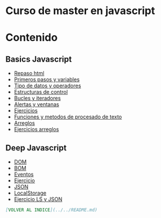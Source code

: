 # Curso de master en javascript

# Contenido

## Basics Javascript

- [Repaso html](01-BasicsJavascript/01_repaso_html/01_repaso_html.md)
- [Primeros pasos y variables](01-BasicsJavascript/02_primeros_variables_js/02_primeros_js.md)
- [Tipo de datos y  operadores](01-BasicsJavascript/03_tipo_datos_operadores/03_tipo_datos_operadores.md)
- [Estructuras de control](01-BasicsJavascript/04_estructuras_control/04_estructuras_control.md)
- [Bucles y iteradores](01-BasicsJavascript/05_bucles_iteradores/05_bucles_iteradores.md)
- [Alertas y ventanas](01-BasicsJavascript/06_alertas_ventanas/06_alertas_ventanas.md)
- [Ejercicios](01-BasicsJavascript/07_ejercicios/07_ejercicios.md)
- [Funciones y metodos de procesado de texto](01-BasicsJavascript/08_funciones/08_funciones.md)
- [Arreglos](01-BasicsJavascript/09_arreglos/09_arreglos.md)
- [Ejercicios arreglos](01-BasicsJavascript/10_ejercicios_arreglos/10_ejercicios_arreglos.md)

## Deep Javascript

- [DOM](02-DeepJavascript/01_dom/01_dom.md)
- [BOM](02-DeepJavascript/02_bom/02_bom.md)
- [Eventos](02-DeepJavascript/03_eventos/03_eventos.md)
- [Ejercicio](02-DeepJavascript/04_ejercicio/04_ejercicio.md)
- [JSON](02-DeepJavascript/05_json/05_json.md)
- [LocalStorage](02-DeepJavascript/06_localstorage/06_localstorage.md)
- [Ejercicio LS y JSON](02-DeepJavascript/07_ejercicio/07_ejercicio.md)

```markdown
[VOLVER AL INDICE](../../README.md)
```